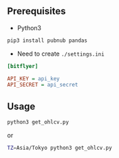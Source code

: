 ## Prerequisites

- Python3

```sh
pip3 install pubnub pandas
```

- Need to create `./settings.ini`
```ini
[bitflyer]

API_KEY = api_key
API_SECRET = api_secret
```

## Usage

```sh
python3 get_ohlcv.py
```

or

```sh
TZ=Asia/Tokyo python3 get_ohlcv.py
```
